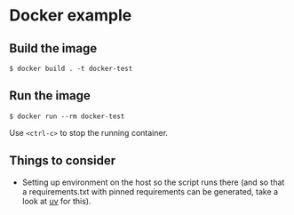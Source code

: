 # Docker example

## Build the image

```console
$ docker build . -t docker-test
```

## Run the image

```console
$ docker run --rm docker-test
```

Use `<ctrl-c>` to stop the running container.

## Things to consider

- Setting up environment on the host so the script runs there (and so that a requirements.txt with pinned requirements
  can be generated, take a look at [uv](https://github.com/astral-sh/uv) for this).
